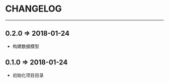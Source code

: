 # CHANGELOG
----

## 0.2.0           =>     2018-01-24

- 构建数据模型

## 0.1.0           =>     2018-01-24

- 初始化项目目录